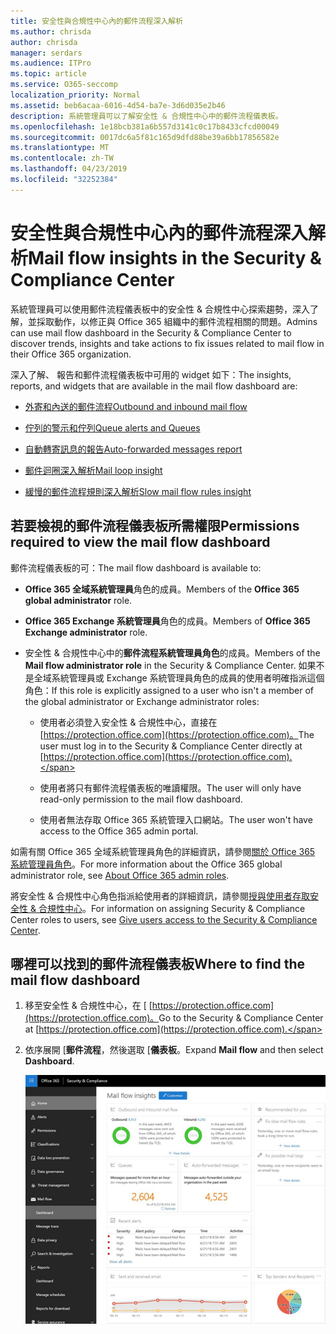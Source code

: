 ```yaml
---
title: 安全性與合規性中心內的郵件流程深入解析
ms.author: chrisda
author: chrisda
manager: serdars
ms.audience: ITPro
ms.topic: article
ms.service: O365-seccomp
localization_priority: Normal
ms.assetid: beb6acaa-6016-4d54-ba7e-3d6d035e2b46
description: 系統管理員可以了解安全性 & 合規性中心中的郵件流程儀表板。
ms.openlocfilehash: 1e18bcb381a6b557d3141c0c17b8433cfcd00049
ms.sourcegitcommit: 0017dc6a5f81c165d9dfd88be39a6bb17856582e
ms.translationtype: MT
ms.contentlocale: zh-TW
ms.lasthandoff: 04/23/2019
ms.locfileid: "32252384"
---
```

# <a name="mail-flow-insights-in-the-security--compliance-center"></a><span data-ttu-id="fa09b-103">安全性與合規性中心內的郵件流程深入解析</span><span class="sxs-lookup"><span data-stu-id="fa09b-103">Mail flow insights in the Security & Compliance Center</span></span>

<span data-ttu-id="fa09b-104">系統管理員可以使用郵件流程儀表板中的安全性 & 合規性中心探索趨勢，深入了解，並採取動作，以修正與 Office 365 組織中的郵件流程相關的問題。</span><span class="sxs-lookup"><span data-stu-id="fa09b-104">Admins can use mail flow dashboard in the Security & Compliance Center to discover trends, insights and take actions to fix issues related to mail flow in their Office 365 organization.</span></span>

<span data-ttu-id="fa09b-105">深入了解、 報告和郵件流程儀表板中可用的 widget 如下：</span><span class="sxs-lookup"><span data-stu-id="fa09b-105">The insights, reports, and widgets that are available in the mail flow dashboard are:</span></span>

- [<span data-ttu-id="fa09b-106">外寄和內送的郵件流程</span><span class="sxs-lookup"><span data-stu-id="fa09b-106">Outbound and inbound mail flow</span></span>](mfi-outbound-and-inbound-mail-flow.md)

- [<span data-ttu-id="fa09b-107">佇列的警示和佇列</span><span class="sxs-lookup"><span data-stu-id="fa09b-107">Queue alerts and Queues</span></span>](mfi-queue-alerts-and-queues.md)

- [<span data-ttu-id="fa09b-108">自動轉寄訊息的報告</span><span class="sxs-lookup"><span data-stu-id="fa09b-108">Auto-forwarded messages report</span></span>](mfi-auto-forwarded-messages-report.md)

- [<span data-ttu-id="fa09b-109">郵件迴圈深入解析</span><span class="sxs-lookup"><span data-stu-id="fa09b-109">Mail loop insight</span></span>](mfi-mail-loop-insight.md)

- [<span data-ttu-id="fa09b-110">緩慢的郵件流程規則深入解析</span><span class="sxs-lookup"><span data-stu-id="fa09b-110">Slow mail flow rules insight</span></span>](mfi-slow-mail-flow-rules-insight.md)

## <a name="permissions-required-to-view-the-mail-flow-dashboard"></a><span data-ttu-id="fa09b-111">若要檢視的郵件流程儀表板所需權限</span><span class="sxs-lookup"><span data-stu-id="fa09b-111">Permissions required to view the mail flow dashboard</span></span>

<span data-ttu-id="fa09b-112">郵件流程儀表板的可：</span><span class="sxs-lookup"><span data-stu-id="fa09b-112">The mail flow dashboard is available to:</span></span>

- <span data-ttu-id="fa09b-113">**Office 365 全域系統管理員**角色的成員。</span><span class="sxs-lookup"><span data-stu-id="fa09b-113">Members of the **Office 365 global administrator** role.</span></span>

- <span data-ttu-id="fa09b-114">**Office 365 Exchange 系統管理員**角色的成員。</span><span class="sxs-lookup"><span data-stu-id="fa09b-114">Members of **Office 365 Exchange administrator** role.</span></span>

- <span data-ttu-id="fa09b-115">安全性 & 合規性中心中的**郵件流程系統管理員角色**的成員。</span><span class="sxs-lookup"><span data-stu-id="fa09b-115">Members of the **Mail flow administrator role** in the Security & Compliance Center.</span></span> <span data-ttu-id="fa09b-116">如果不是全域系統管理員或 Exchange 系統管理員角色的成員的使用者明確指派這個角色：</span><span class="sxs-lookup"><span data-stu-id="fa09b-116">If this role is explicitly assigned to a user who isn't a member of the global administrator or Exchange administrator roles:</span></span>

  - <span data-ttu-id="fa09b-117">使用者必須登入安全性 & 合規性中心，直接在[https://protection.office.com](https://protection.office.com)。</span><span class="sxs-lookup"><span data-stu-id="fa09b-117">The user must log in to the Security & Compliance Center directly at [https://protection.office.com](https://protection.office.com).</span></span>

  - <span data-ttu-id="fa09b-118">使用者將只有郵件流程儀表板的唯讀權限。</span><span class="sxs-lookup"><span data-stu-id="fa09b-118">The user will only have read-only permission to the mail flow dashboard.</span></span>

  - <span data-ttu-id="fa09b-119">使用者無法存取 Office 365 系統管理入口網站。</span><span class="sxs-lookup"><span data-stu-id="fa09b-119">The user won't have access to the Office 365 admin portal.</span></span>

<span data-ttu-id="fa09b-120">如需有關 Office 365 全域系統管理員角色的詳細資訊，請參閱[關於 Office 365 系統管理員角色](https://support.office.com/article/da585eea-f576-4f55-a1e0-87090b6aaa9d)。</span><span class="sxs-lookup"><span data-stu-id="fa09b-120">For more information about the Office 365 global administrator role, see [About Office 365 admin roles](https://support.office.com/article/da585eea-f576-4f55-a1e0-87090b6aaa9d).</span></span>

<span data-ttu-id="fa09b-121">將安全性 & 合規性中心角色指派給使用者的詳細資訊，請參閱[授與使用者存取安全性 & 合規性中心](https://support.office.com/article/2cfce2c8-20c5-47f9-afc4-24b059c1bd76)。</span><span class="sxs-lookup"><span data-stu-id="fa09b-121">For information on assigning Security & Compliance Center roles to users, see [Give users access to the Security & Compliance Center](https://support.office.com/article/2cfce2c8-20c5-47f9-afc4-24b059c1bd76).</span></span>

## <a name="where-to-find-the-mail-flow-dashboard"></a><span data-ttu-id="fa09b-122">哪裡可以找到的郵件流程儀表板</span><span class="sxs-lookup"><span data-stu-id="fa09b-122">Where to find the mail flow dashboard</span></span>

1. <span data-ttu-id="fa09b-123">移至安全性 & 合規性中心，在 [ [https://protection.office.com](https://protection.office.com)。</span><span class="sxs-lookup"><span data-stu-id="fa09b-123">Go to the Security & Compliance Center at [https://protection.office.com](https://protection.office.com).</span></span>

2. <span data-ttu-id="fa09b-124">依序展開 [**郵件流程**，然後選取 [**儀表板**。</span><span class="sxs-lookup"><span data-stu-id="fa09b-124">Expand **Mail flow** and then select **Dashboard**.</span></span>

   ![在 Office 365 安全性 & 合規性中心中郵件流程儀表板](media/f32f5c0a-ea32-4e47-a477-d070405d4ae8.png)

